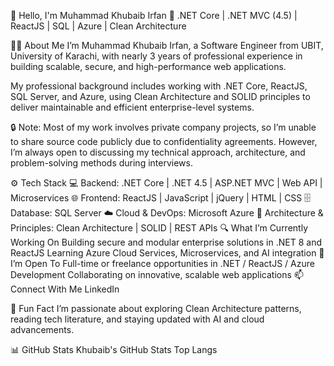 👋 Hello, I'm Muhammad Khubaib Irfan
🚀 .NET Core | .NET MVC (4.5) | ReactJS | SQL | Azure | Clean Architecture

👨‍💻 About Me
I’m Muhammad Khubaib Irfan, a Software Engineer from UBIT, University of Karachi, with nearly 3 years of professional experience in building scalable, secure, and high-performance web applications.

My professional background includes working with .NET Core, ReactJS, SQL Server, and Azure, using Clean Architecture and SOLID principles to deliver maintainable and efficient enterprise-level systems.

🔒 Note: Most of my work involves private company projects, so I’m unable to share source code publicly due to confidentiality agreements. However, I’m always open to discussing my technical approach, architecture, and problem-solving methods during interviews.

⚙️ Tech Stack
💻 Backend: .NET Core | .NET 4.5 | ASP.NET MVC | Web API | Microservices
🌐 Frontend: ReactJS | JavaScript | jQuery | HTML | CSS
🗄️ Database: SQL Server
☁️ Cloud & DevOps: Microsoft Azure
🧩 Architecture & Principles: Clean Architecture | SOLID | REST APIs
🔍 What I’m Currently Working On
Building secure and modular enterprise solutions in .NET 8 and ReactJS
Learning Azure Cloud Services, Microservices, and AI integration
🤝 I’m Open To
Full-time or freelance opportunities in .NET / ReactJS / Azure Development
Collaborating on innovative, scalable web applications
📫 Connect With Me
 LinkedIn

🧠 Fun Fact
I’m passionate about exploring Clean Architecture patterns, reading tech literature, and staying updated with AI and cloud advancements.

📊 GitHub Stats
Khubaib's GitHub Stats Top Langs
